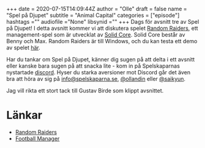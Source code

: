 +++ 
date = 2020-07-15T14:09:44Z
author = "Olle"
draft = false
name = "Spel på Djupet"
subtitle = "Animal Capital"
categories = ["episode"]
hashtags =""
audiofile ="None"
libsynid ="<FYLL I>"
+++ 
Dags för avsnitt tre av Spel på Djupet! I detta avsnitt kommer vi att diskutera spelet [Random Raiders](https://store.steampowered.com/app/1018740/Random_Raiders/), ett management-spel som är utvecklat av [Solid Core](https://twitter.com/solidcoregames). Solid Core består av Benny och Max. Random Raiders är till Windows, och du kan testa ett demo av spelet [här](https://store.steampowered.com/app/1018740/Random_Raiders/).

Har du tankar om Spel på Djupet, känner dig sugen på att delta i ett avsnitt eller kanske bara sugen på att snacka lite - kom in på Spelskaparnas nystartade [discord](https://discord.gg/hBHEXss). Hyser du starka aversioner mot Discord går det även bra att höra av sig på info@spelskaparna.se, [@ollandin](https://twitter.com/ollelandin) eller [@saikyun](https://twitter.com/Saikyun).

Jag vill rikta ett stort tack till Gustav Birde som klippt avsnittet.

# Länkar
* [Random Raiders](https://store.steampowered.com/app/1018740/Random_Raiders/)
* [Football Manager](https://en.wikipedia.org/wiki/Football_Manager_2020)


